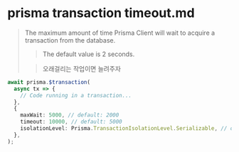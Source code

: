# prisma transaction timeout.md

> The maximum amount of time Prisma Client will wait to acquire a transaction from the database.
>
> > The default value is 2 seconds.
>
> > 오래걸리는 작업이면 늘려주자

```ts
await prisma.$transaction(
  async tx => {
    // Code running in a transaction...
  },
  {
    maxWait: 5000, // default: 2000
    timeout: 10000, // default: 5000
    isolationLevel: Prisma.TransactionIsolationLevel.Serializable, // optional, default defined by database configuration
  },
);
```
